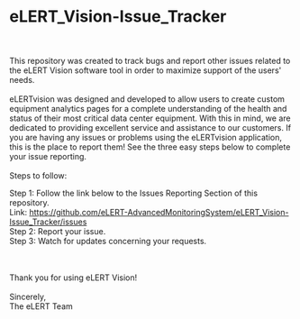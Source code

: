 # eLERT_Vision-Issue_Tracker

<br/>
<br/>
This repository was created to track bugs and report other issues related to the eLERT Vision software tool in order to maximize support of the users' needs.

<br/>
<br/>
eLERTvision was designed and developed to allow users to create custom equipment analytics pages for a complete understanding of the health and status of their most critical data center equipment. With this in mind, we are dedicated to providing excellent service and assistance to our customers. If you are having any issues or problems using the eLERTvision application, this is the place to report them! See the three easy steps below to complete your issue reporting.

<br/>
<br/>
Steps to follow:

Step 1: Follow the link below to the Issues Reporting Section of this repository.<br/>
        Link: https://github.com/eLERT-AdvancedMonitoringSystem/eLERT_Vision-Issue_Tracker/issues<br/>
Step 2: Report your issue.<br/>
Step 3: Watch for updates concerning your requests.

<br/>
<br/>
Thank you for using eLERT Vision!

<br/>
<br/>
Sincerely, <br/>
The eLERT Team
